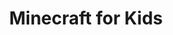 ---
title: 'Minecraft for Kids'
category: ['videojuegos', 'programacion']
banner: '/images/courses/minecraft-kids.jpg'
age: [5, 7]
---